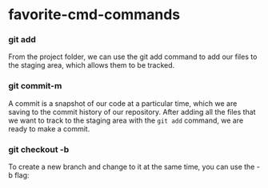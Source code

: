 # favorite-cmd-commands

### git add

From the project folder, we can use the git add command to add our files to the staging area, which allows them to be tracked.

### git commit-m

A commit is a snapshot of our code at a particular time, which we are saving to the commit history of our repository. After adding all the files that we want to track to the staging area with the `git add` command, we are ready to make a commit.

### git checkout -b

To create a new branch and change to it at the same time, you can use the -b flag:
